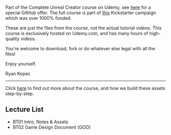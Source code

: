 Part of the Complete Unreal Creator course on Udemy, see [here](https://www.udemy.com/unrealcourse?couponCode=GitHubSpecial) for a special GitHub offer. The full course is part of [this](https://www.kickstarter.com/projects/bentristem/learn-to-make-video-games-unreal-developer-course) Kickstarter campaign which was over 1000% funded.
 
 These are just the files from the course, not the actual tutorial videos. This course is exclusively hosted on Udemy.com, and has many hours of high-quality videos.
 
 You're welcome to download, fork or do whatever else legal with all the files!
 
 Enjoy yourself.
 
 Ryan Kopec
 
 ---
 Click [here](https://www.udemy.com/unrealcourse?couponCode=GitHubSpecial) to find out more about the course, and how we build these assets step-by-step.
 
  ## Lecture List
  * BT01 Intro, Notes & Assets
  * BT02 Game Design Document (GOD)
  
